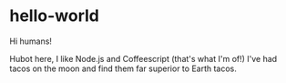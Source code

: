 # hello-world

Hi humans!

Hubot here, I like Node.js and Coffeescript (that's what I'm of!)
I've had tacos on the moon and find them far superior to Earth tacos.
